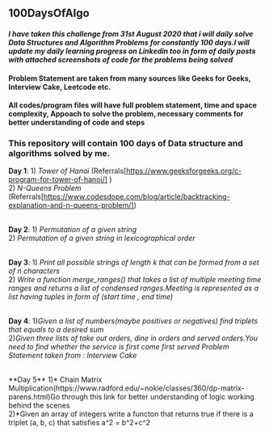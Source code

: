 ## 100DaysOfAlgo
#### *I have taken this challenge from 31st August 2020 that i will daily solve Data Structures and Algorithm Problems for constantly 100 days.I will update my daily learning progress on Linkedin too in form of daily posts with attached screenshots of code for the problems being solved*<br>
#### Problem Statement are taken from many sources like Geeks for Geeks, Interview Cake, Leetcode etc.<br>
#### All codes/program files will have full problem statement, time and space complexity, Appoach to solve the problem, necessary comments for better understanding of code and steps

###  This repository will contain 100 days of Data structure and algorithms solved by me.
**Day 1**: 1) *Tower of Hanoi*   (Referrals[https://www.geeksforgeeks.org/c-program-for-tower-of-hanoi/] )<br>
           2)  *N-Queens Problem* (Referrals[https://www.codesdope.com/blog/article/backtracking-explanation-and-n-queens-problem/])<br>
<br>

           
**Day 2**: 1) *Permutation of a given string*<br>
           2) *Permutation of a given string in lexicographical order*<br>
<br>


**Day 3**: 1) *Print all possible strings of length k that can be formed from a set of n characters*<br>
           2) *Write a function merge_ranges() that takes a list of multiple meeting time ranges and returns a list of condensed 
ranges.Meeting is represented as a list having tuples in form of (start time , end time)*<br>
<br>


**Day 4**: 1)*Given a list of numbers(maybe positives or negatives) find triplets that equals to a desired sum*
<br>
           2)*Given three lists of take out orders, dine in orders and served orders.You need to find whether the service is first come first served
            Problem Statement taken from : Interview Cake*


<br>
**Day 5** 1)* Chain Matrix Multiplication(https://www.radford.edu/~nokie/classes/360/dp-matrix-parens.html)Go through this link for better understanding of logic working behind the scenes<br>
2)*Given an array of integers write a functon that returns true if there is a triplet (a, b, c) that satisfies a^2 = b^2+c^2


       


